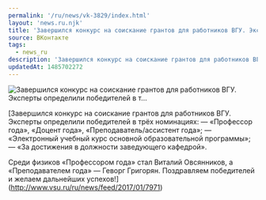 ```yaml
---
permalink: '/ru/news/vk-3829/index.html'
layout: 'news.ru.njk'
title: 'Завершился конкурс на соискание грантов для работников ВГУ. Эксперты определили победителей в т…'
source: ВКонтакте
tags:
  - news_ru
description: 'Завершился конкурс на соискание грантов для работников ВГУ. Эксперты определили победителей в т…'
updatedAt: 1485702272
---
```

![Завершился конкурс на соискание грантов для работников ВГУ. Эксперты определили победителей в т…](https://sun9-2.userapi.com/c638222/v638222195/22800/EKlpfR_oPBw.jpg)

[Завершился конкурс на соискание грантов для работников ВГУ. Эксперты определили победителей в трёх номинациях:
— «Профессор года», «Доцент года», «Преподаватель/ассистент года»;
— «Электронный учебный курс основной образовательной программы»;
— «За достижения в должности заведующего кафедрой».

Среди физиков «Профессором года» стал Виталий Овсянников, а «Преподавателем года» — Геворг Григорян. Поздравляем победителей и желаем дальнейших успехов!](http://www.vsu.ru/ru/news/feed/2017/01/7971)
